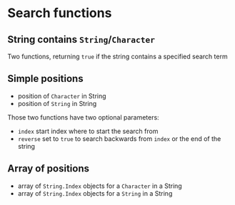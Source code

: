 # Search functions

## String contains `String`/`Character`

Two functions, returning `true` if the string contains a specified search term

## Simple positions

- position of `Character` in String
- position of `String` in String

Those two functions have two optional parameters:

- `index` start index where to start the search from
- `reverse` set to `true` to search backwards from `index` or the end of the string

## Array of positions

- array of `String.Index` objects for a `Character` in a String
- array of `String.Index` objects for a `String` in a String


